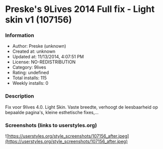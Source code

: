 # Preske's 9Lives 2014 Full fix - Light skin v1 (107156)

### Information
- Author: Preske (unknown)
- Created at: unknown
- Updated at: 11/13/2014, 4:07:51 PM
- License: NO-REDISTRIBUTION
- Category: 9lives
- Rating: undefined
- Total installs: 115
- Weekly installs: 0


### Description
Fix voor 9lives 4.0. Light Skin. Vaste breedte, verhoogt de leesbaarheid op bepaalde pagina's, kleine esthetische fixes,...


### Screenshots (links to userstyles.org)
![https://userstyles.org/style_screenshots/107156_after.jpeg](https://userstyles.org/style_screenshots/107156_after.jpeg)


